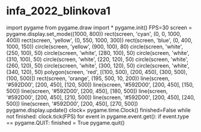# infa_2022_blinkova1
import pygame
from pygame.draw import *
pygame.init()
FPS=30
screen = pygame.display.set_mode((1000, 800))
rect(screen, 'cyan', (0, 0, 1000, 400))
rect(screen, 'yellow', (0, 550, 1000, 300))
rect(screen, 'blue', (0, 400, 1000, 150))
circle(screen, 'yellow', (900, 100), 80)
circle(screen, 'white', (250, 100), 50)
circle(screen, 'white', (280, 100), 50)
circle(screen, 'white', (310, 100), 50)
circle(screen, 'white', (220, 120), 50)
circle(screen, 'white', (260, 120), 50)
circle(screen, 'white', (300, 120), 50)
circle(screen, 'white', (340, 120), 50)
polygon(screen, 'red', [(100, 500), (200, 450), (300, 500), (100, 500)])
rect(screen, 'orange', (195, 500, 10, 200))
line(screen, '#592D00', [200, 450], [120, 500])
line(screen, '#592D00', [200, 450], [150, 500])
line(screen, '#592D00', [200, 450], [180, 500])
line(screen, '#592D00', [200, 450], [210, 500])
line(screen, '#592D00', [200, 450], [240, 500])
line(screen, '#592D00', [200, 450], [270, 500])
pygame.display.update()
clock= pygame.time.Clock()
finished=False
while not finished:
    clock.tick(FPS)
    for event in pygame.event.get():
        if event.type == pygame.QUIT:
            finished = True
pygame.quit()
